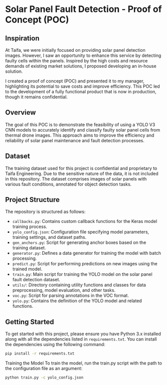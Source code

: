 # Solar Panel Fault Detection - Proof of Concept (POC)

## Inspiration

At Taifa, we were initially focused on providing solar panel detection images. However, I saw an opportunity to enhance this service by detecting faulty cells within the panels. Inspired by the high costs and resource demands of existing market solutions, I proposed developing an in-house solution.

I created a proof of concept (POC) and presented it to my manager, highlighting its potential to save costs and improve efficiency. This POC led to the development of a fully functional product that is now in production, though it remains confidential.

## Overview

The goal of this POC is to demonstrate the feasibility of using a YOLO V3 CNN models to accurately identify and classify faulty solar panel cells from thermal drone images. This approach aims to improve the efficiency and reliability of solar panel maintenance and fault detection processes.

## Dataset

The training dataset used for this project is confidential and proprietary to Taifa Engineering. Due to the sensitive nature of the data, it is not included in this repository. The dataset comprises images of solar panels with various fault conditions, annotated for object detection tasks.

## Project Structure

The repository is structured as follows:

-   `callbacks.py`: Contains custom callback functions for the Keras model training process.
-   `yolo_config.json`: Configuration file specifying model parameters, training settings, and dataset paths.
-   `gen_anchors.py`: Script for generating anchor boxes based on the training dataset.
-   `generator.py`: Defines a data generator for training the model with batch processing.
-   `predict.py`: Script for performing predictions on new images using the trained model.
-   `train.py`: Main script for training the YOLO model on the solar panel fault detection dataset.
-   `utils/`: Directory containing utility functions and classes for data preprocessing, model evaluation, and other tasks.
-   `voc.py`: Script for parsing annotations in the VOC format.
-   `yolo.py`: Contains the definition of the YOLO model and related functions.

## Getting Started

To get started with this project, please ensure you have Python 3.x installed along with all the dependencies listed in `requirements.txt`. You can install the dependencies using the following command:

```sh
pip install -r requirements.txt
```

Training the Model
To train the model, run the train.py script with the path to the configuration file as an argument:

```sh
python train.py -c yolo_config.json
```
